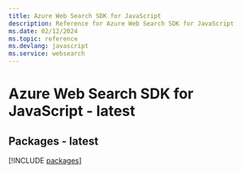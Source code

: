 ```yaml
---
title: Azure Web Search SDK for JavaScript
description: Reference for Azure Web Search SDK for JavaScript
ms.date: 02/12/2024
ms.topic: reference
ms.devlang: javascript
ms.service: websearch
---
```

# Azure Web Search SDK for JavaScript - latest
## Packages - latest
[!INCLUDE [packages](web-search-index.md)]